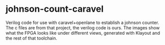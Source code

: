 # johnson-count-caravel

Verilog code for use with caravel+openlane to establish a johnson counter. The c files are from that project, the verilog code is ours. The images show what the FPGA looks like under different views, generated with Klayout and the rest of that toolchain. 
